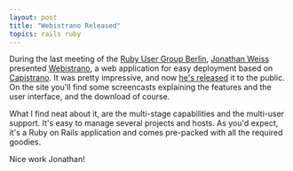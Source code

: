 ```yaml
---
layout: post
title: "Webistrano Released"
topics: rails ruby
---
```

During the last meeting of the [Ruby User Group Berlin](http://www.rug-b.com), [Jonathan Weiss](http://blog.innerewut.de/) presented [Webistrano](http://blog.innerewut.de/webistrano), a web application for easy deployment based on [Capistrano](http://www.capify.org/). It was pretty impressive, and now [he's released](http://blog.innerewut.de/2007/8/28/ann-webistrano-a-web-ui-for-managing-capistrano-deployments) it to the public. On the site you'll find some screencasts explaining the features and the user interface, and the download of course.

What I find neat about it, are the multi-stage capabilities and the multi-user support. It's easy to manage several projects and hosts. As you'd expect, it's a Ruby on Rails application and comes pre-packed with all the required goodies.

Nice work Jonathan!